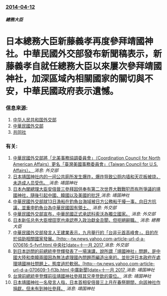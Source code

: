 ### [2014-04-12](/news/2014/04/12/index.md)

##### 總務大臣
#  日本總務大臣新藤義孝再度參拜靖國神社。中華民國外交部發布新聞稿表示，新藤義孝自就任總務大臣以來屢次參拜靖國神社，加深區域內相關國家的關切與不安，中華民國政府表示遺憾。 




### 信息来源:

1. [中华人民共和国外交部](http://www.fmprc.gov.cn/mfa_chn/fyrbt_602243/t1146397.shtml)
2. [中華民國外交部](http://www.mofa.gov.tw/official/Home/Detail/bd25eda4-7d54-4780-b73d-dbeb30a5f2a2?arfid=88ce0e14-af13-4a76-8015-83fe91b55db0&opno=fe15c741-bf77-468b-bb7d-0f7eff7b7636)
3. [共同社](http://tchina.kyodonews.jp/news/2014/04/72942.html)

### 有关:

1. [中華民國外交部將「北美事務協調委員會」（Coordination Council for North American Affairs）更名「臺灣美國事務委員會」（Taiwan Council for U.S. Affairs）。 ](/zh/news/2019/05/25/中華民國外交部將-北美事務協調委員會-Coordination-Council-for-North-American.md) _消息: 外交部_
2. [日本靖国神社内的一间公共廁所发生爆炸，爆炸导致公厕内墙和天花板被烧，未造成人员受伤。 ](/zh/news/2015/11/23/日本靖国神社内的一间公共廁所发生爆炸-爆炸导致公厕内墙和天花板被烧-未造成人员受伤.md) _消息: 靖国神社_
3. [ 日本內閣總理大臣安倍晉三參拜因供奉有第二次世界大戰戰犯而有所爭議的靖國神社，隨後引起中國、韓國以及美國的批評 ](/zh/news/2013/12/26/日本內閣總理大臣安倍晉三參拜因供奉有第二次世界大戰戰犯而有所爭議的靖國神社-隨後引起中國-韓國以及美國的批評.md) _消息: 靖国神社_
4. [ 中華民國外交部就13日漁船在釣魚台海域被日方公務船干擾一事，向日方抗議，並重申釣魚台為中華民國固有領土。](/zh/news/2010/09/14/中華民國外交部就13日漁船在釣魚台海域被日方公務船干擾一事-向日方抗議-並重申釣魚台為中華民國固有領土.md) _消息: 外交部_
5. [中華民國外交部宣布，中華民國正式承認科索沃為獨立國家。](/zh/news/2008/02/19/中華民國外交部宣布-中華民國正式承認科索沃為獨立國家.md) _消息: 外交部_
6. [日本新任总务大臣增田宽也承認卷入政治獻金丑聞，但拒絕辭職。](/zh/news/2007/09/8/日本新任总务大臣增田宽也承認卷入政治獻金丑聞-但拒絕辭職.md) _消息: 總務大臣_
7. [中華民國外交部發言人王建業表示，九月舉行的「台非元首高峰會」，目的在於協助相關國家發展。[http:--tw.news.yahoo.com-article-url-d-a-070616-5-fyrf.html 中央社]date=十一月 2017 ](/zh/news/2007/06/16/中華民國外交部發言人王建業表示-九月舉行的-台非元首高峰會-目的在於協助相關國家發展-http-twnews.md) _消息: 外交部_
8. [到日本訪問的前總統李登輝發表了一場演講，說所謂「靖國神社」問題，是中國大陸和南韓兩國因為無法處理國內問題而編造出來的。並批評日本政府在處理靖國神社問題上，態度過於軟弱。[http:--tw.news.yahoo.com-article-url-d-a-070609-1-fl3b.html 中廣新聞]date=十一月 2017 ](/zh/news/2007/06/9/到日本訪問的前總統李登輝發表了一場演講-說所謂-靖國神社-問題-是中國大陸和南韓兩國因為無法處理國內問題而編造出來的-並.md) _消息: 靖国神社_
9. [台灣前總統李登輝前往靖國神社參拜其兄李登欽的靈位。](/zh/news/2007/06/7/台灣前總統李登輝前往靖國神社參拜其兄李登欽的靈位.md) _消息: 靖国神社_
10. [日本靖國神社一名發言人指，日本首相安倍晉三上月在春祭期間，向該神社作捐獻，但未有到神社參拜。](/zh/news/2007/05/8/日本靖國神社一名發言人指-日本首相安倍晉三上月在春祭期間-向該神社作捐獻-但未有到神社參拜.md) _消息: 靖国神社_
